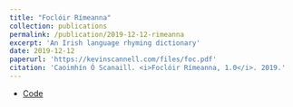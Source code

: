 ```yaml
---
title: "Foclóir Rímeanna"
collection: publications
permalink: /publication/2019-12-12-rimeanna
excerpt: 'An Irish language rhyming dictionary'
date: 2019-12-12
paperurl: 'https://kevinscannell.com/files/foc.pdf'
citation: 'Caoimhín Ó Scanaill. <i>Foclóir Rímeanna, 1.0</i>. 2019.'
---
```


* [Code](/software/2015-12-18-software)
